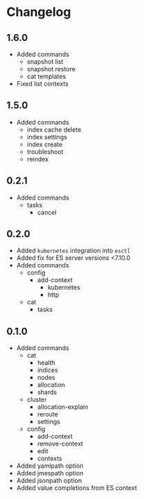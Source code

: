 # Changelog

## 1.6.0

- Added commands
    - snapshot list
    - snapshot restore
    - cat templates
- Fixed list contexts

## 1.5.0

- Added commands
    - index cache delete
    - index settings
    - index create
    - troubleshoot
    - reindex

## 0.2.1

- Added commands
    - tasks
        - cancel

## 0.2.0

- Added `kubernetes` integration into `esctl`
- Added fix for ES server versions <7.10.0
- Added commands
    - config
        - add-context
            - kubernetes
            - http
    - cat
        - tasks

## 0.1.0

- Added commands
    - cat
        - health
        - indices
        - nodes
        - allocation
        - shards
    - cluster
        - allocation-explain
        - reroute
        - settings
    - config
        - add-context
        - remove-context
        - edit
        - contexts
- Added yamlpath option
- Added jmespath option
- Added jsonpath option
- Added value completions from ES context
